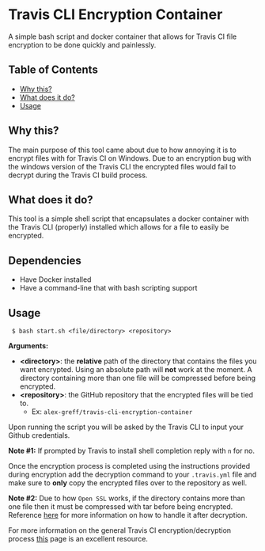 # Travis CLI Encryption Container

A simple bash script and docker container that allows for Travis CI file encryption to be done quickly and painlessly.

## Table of Contents
* [Why this?](#why-this)
* [What does it do?](#what-does-it-do)
* [Usage](#usage)

## Why this?

The main purpose of this tool came about due to how annoying it is to encrypt files with for Travis CI on Windows. Due to an encryption bug with the windows version of the Travis CLI the encrypted files would fail to decrypt during the Travis CI build process.

## What does it do?

This tool is a simple shell script that encapsulates a docker container with the Travis CLI (properly) installed which allows for a file to easily be encrypted.

## Dependencies

* Have Docker installed
* Have a command-line that with bash scripting support

## Usage

``` $ bash start.sh <file/directory> <repository>```

**Arguments:**
* **\<directory>**: the **relative** path of the directory that contains the files you want encrypted. Using an absolute path will **not** work at the moment. A directory containing more than one file will be compressed before being encrypted.
* **\<repository>**: the GitHub repository that the encrypted files will be tied to.
   * Ex: `alex-greff/travis-cli-encryption-container`

Upon running the script you will be asked by the Travis CLI to input your Github credentials.

**Note #1:** If prompted by Travis to install shell completion reply with `n` for no.

Once the encryption process is completed using the instructions provided during encryption add the decryption command to your `.travis.yml` file and make sure to **only** copy the encrypted files over to the repository as well.

**Note #2:** Due to how `Open SSL` works, if the directory contains more than one file then it must be compressed with tar before being encrypted. Reference [here](https://docs.travis-ci.com/user/encrypting-files/#encrypting-multiple-files) for more information on how to handle it after decryption.

For more information on the general Travis CI encryption/decryption process [this](https://docs.travis-ci.com/user/encrypting-files/) page is an excellent resource.
